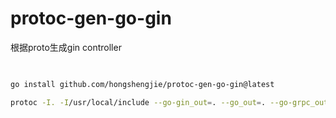# protoc-gen-go-gin
根据proto生成gin controller

## 

```bash

go install github.com/hongshengjie/protoc-gen-go-gin@latest

protoc -I. -I/usr/local/include --go-gin_out=. --go_out=. --go-grpc_out=. proto/user.api.proto
```
